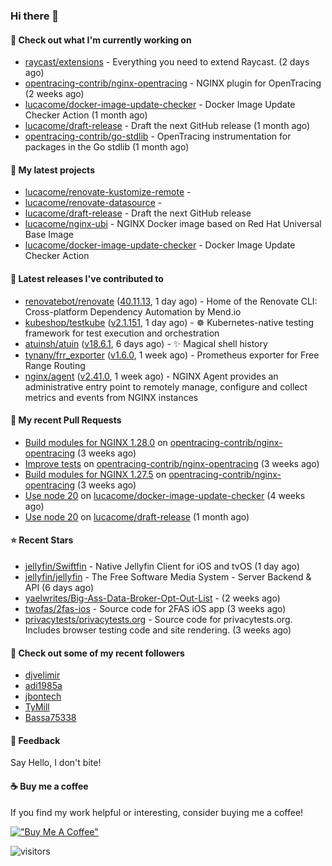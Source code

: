 ### Hi there 👋

#### 👷 Check out what I'm currently working on

- [raycast/extensions](https://github.com/raycast/extensions) - Everything you need to extend Raycast. (2 days ago)
- [opentracing-contrib/nginx-opentracing](https://github.com/opentracing-contrib/nginx-opentracing) - NGINX plugin for OpenTracing (2 weeks ago)
- [lucacome/docker-image-update-checker](https://github.com/lucacome/docker-image-update-checker) - Docker Image Update Checker Action (1 month ago)
- [lucacome/draft-release](https://github.com/lucacome/draft-release) - Draft the next GitHub release (1 month ago)
- [opentracing-contrib/go-stdlib](https://github.com/opentracing-contrib/go-stdlib) - OpenTracing instrumentation for packages in the Go stdlib (1 month ago)

#### 🌱 My latest projects

- [lucacome/renovate-kustomize-remote](https://github.com/lucacome/renovate-kustomize-remote) - 
- [lucacome/renovate-datasource](https://github.com/lucacome/renovate-datasource) - 
- [lucacome/draft-release](https://github.com/lucacome/draft-release) - Draft the next GitHub release
- [lucacome/nginx-ubi](https://github.com/lucacome/nginx-ubi) - NGINX Docker image based on Red Hat Universal Base Image
- [lucacome/docker-image-update-checker](https://github.com/lucacome/docker-image-update-checker) - Docker Image Update Checker Action

#### 🔭 Latest releases I've contributed to

- [renovatebot/renovate](https://github.com/renovatebot/renovate) ([40.11.13](https://github.com/renovatebot/renovate/releases/tag/40.11.13), 1 day ago) - Home of the Renovate CLI: Cross-platform Dependency Automation by Mend.io
- [kubeshop/testkube](https://github.com/kubeshop/testkube) ([v2.1.151](https://github.com/kubeshop/testkube/releases/tag/v2.1.151), 1 day ago) - ☸️ Kubernetes-native testing framework for test execution and orchestration
- [atuinsh/atuin](https://github.com/atuinsh/atuin) ([v18.6.1](https://github.com/atuinsh/atuin/releases/tag/v18.6.1), 6 days ago) - ✨ Magical shell history
- [tynany/frr_exporter](https://github.com/tynany/frr_exporter) ([v1.6.0](https://github.com/tynany/frr_exporter/releases/tag/v1.6.0), 1 week ago) - Prometheus exporter for Free Range Routing
- [nginx/agent](https://github.com/nginx/agent) ([v2.41.0](https://github.com/nginx/agent/releases/tag/v2.41.0), 1 week ago) - NGINX Agent provides an administrative entry point to remotely manage, configure and collect metrics and events from NGINX instances

#### 🔨 My recent Pull Requests

- [Build modules for NGINX 1.28.0](https://github.com/opentracing-contrib/nginx-opentracing/pull/840) on [opentracing-contrib/nginx-opentracing](https://github.com/opentracing-contrib/nginx-opentracing) (3 weeks ago)
- [Improve tests](https://github.com/opentracing-contrib/nginx-opentracing/pull/836) on [opentracing-contrib/nginx-opentracing](https://github.com/opentracing-contrib/nginx-opentracing) (3 weeks ago)
- [Build modules for NGINX 1.27.5](https://github.com/opentracing-contrib/nginx-opentracing/pull/835) on [opentracing-contrib/nginx-opentracing](https://github.com/opentracing-contrib/nginx-opentracing) (3 weeks ago)
- [Use node 20](https://github.com/lucacome/docker-image-update-checker/pull/218) on [lucacome/docker-image-update-checker](https://github.com/lucacome/docker-image-update-checker) (4 weeks ago)
- [Use node 20](https://github.com/lucacome/draft-release/pull/543) on [lucacome/draft-release](https://github.com/lucacome/draft-release) (1 month ago)

#### ⭐ Recent Stars

- [jellyfin/Swiftfin](https://github.com/jellyfin/Swiftfin) - Native Jellyfin Client for iOS and tvOS  (1 day ago)
- [jellyfin/jellyfin](https://github.com/jellyfin/jellyfin) - The Free Software Media System - Server Backend &amp; API (6 days ago)
- [yaelwrites/Big-Ass-Data-Broker-Opt-Out-List](https://github.com/yaelwrites/Big-Ass-Data-Broker-Opt-Out-List) -  (2 weeks ago)
- [twofas/2fas-ios](https://github.com/twofas/2fas-ios) - Source code for 2FAS iOS app (3 weeks ago)
- [privacytests/privacytests.org](https://github.com/privacytests/privacytests.org) - Source code for privacytests.org. Includes browser testing code and site rendering. (3 weeks ago)

#### 👯 Check out some of my recent followers

- [djvelimir](https://github.com/djvelimir)
- [adi1985a](https://github.com/adi1985a)
- [jbontech](https://github.com/jbontech)
- [TyMill](https://github.com/TyMill)
- [Bassa75338](https://github.com/Bassa75338)

#### 💬 Feedback

Say Hello, I don't bite!

#### ☕ Buy me a coffee

If you find my work helpful or interesting, consider buying me a coffee!

[!["Buy Me A Coffee"](https://www.buymeacoffee.com/assets/img/custom_images/orange_img.png)](https://www.buymeacoffee.com/lucacome)

![visitors](https://visitor-badge.laobi.icu/badge?page_id=lucacome.visitor-badge)
#
